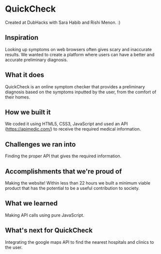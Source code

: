 # QuickCheck

Created at DubHacks with Sara Habib and Rishi Menon. :)

## Inspiration

Looking up symptoms on web browsers often gives scary and inaccurate results. We wanted to create a platform where users can have a better and accurate preliminary diagnosis.

## What it does

QuickCheck is an online symptom checker that provides a preliminary diagnosis based on the symptoms inputted by the user, from the comfort of their homes.

## How we built it

We coded it using HTML5, CSS3, JavaScript and used an API (https://apimedic.com/) to receive the required medical information.

## Challenges we ran into

Finding the proper API that gives the required information.

## Accomplishments that we're proud of

Making the website! Within less than 22 hours we built a minimum viable product that has the potential to be a useful contribution to society.

## What we learned

Making API calls using pure JavaScript.

## What's next for QuickCheck

Integrating the google maps API to find the nearest hospitals and clinics to the user.

